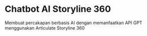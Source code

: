 # Chatbot AI Storyline 360
 Membuat percakapan berbasis AI dengan memanfaatkan API GPT menggunakan Articulate Storyline 360
